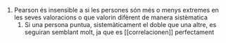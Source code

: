 
1. Pearson és insensible a si les persones són més o menys extremes en les seves valoracions o que valorin difèrent de manera sistèmatica
	1. Si una persona puntua, sistemàticament el doble que una altre, es seguiran semblant molt, ja que es [[correlacionen]] perfectament